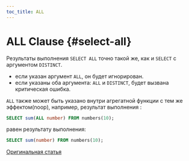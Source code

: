 ```yaml
---
toc_title: ALL
---
```


# ALL Clause {#select-all}

Результаты выполнения `SELECT ALL` точно такой же, как и `SELECT` с аргументом `DISTINCT`.

-   если указан аргумент `ALL`, он будет игнорирован.
-   если указаны оба аргумента: `ALL` и `DISTINCT`, будет вызвана критическая ошибка.

`ALL` также может быть указано внутри агрегатной функции с тем же эффектом(noop), например, результат выполнения :

```sql
SELECT sum(ALL number) FROM numbers(10);
```

равен результату выполнения:

```sql
SELECT sum(number) FROM numbers(10);
```

[Оригинальная статья](https://clickhouse.tech/docs/ru/sql-reference/statements/select/all) <!--hide-->